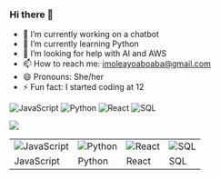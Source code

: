 ### Hi there 👋


- 🔭 I’m currently working on a chatbot 
- 🌱 I’m currently learning Python
- 🤔 I’m looking for help with AI and AWS
- 📫 How to reach me: imoleayoaboaba@gmail.com
- 😄 Pronouns: She/her
- ⚡ Fun fact: I started coding at 12

<!-- JavaScript image -->
<img src="https://cdn.iconscout.com/icon/free/png-256/javascript-2752148-2284965.png" alt="JavaScript">

<!-- Python image -->
<img src="https://cdn.iconscout.com/icon/free/png-256/python-3521655-2945099.png" alt="Python">

<!-- React image -->
<img src="https://cdn.iconscout.com/icon/free/png-256/react-1-282599.png" alt="React">

<!-- SQL image -->
<img src="https://www.google.com/imgres?imgurl=https%3A%2F%2Fbranditechture.agency%2Fbrand-logos%2Fwp-content%2Fuploads%2F2022%2F10%2FAzure-SQL-1024x770.png&tbnid=1CP1l6rFXV7XLM&vet=12ahUKEwj02ej-vt7-AhWNrycCHdKnAKEQMygGegUIARDfAQ..i&imgrefurl=https%3A%2F%2Fbranditechture.agency%2Fbrand-logos%2Fdownload%2Fazure-sql%2F&docid=9yzZtKW5WnbQVM&w=1024&h=770&q=sql%20image&hl=en&ved=2ahUKEwj02ej-vt7-AhWNrycCHdKnAKEQMygGegUIARDfAQ" alt="SQL">


<a href="https://www.linkedin.com/in/ayomid-aboaba/"> <img src="images/linkedin.png" width=”30px”></a>
 <table>
  <tr>
    <td><img src="https://link-to-javascript-image.jpg" alt="JavaScript"></td>
    <td><img src="https://link-to-python-image.jpg" alt="Python"></td>
    <td><img src="https://link-to-react-image.jpg" alt="React"></td>
    <td><img src="(https://user-images.githubusercontent.com/77014218/236502403-8ea8cba5-f914-46af-b531-f325452a1eb6.png)" alt="SQL"></td>
  </tr>
  <tr>
    <td>JavaScript</td>
    <td>Python</td>
    <td>React</td>
    <td>SQL</td>
  </tr>
</table>
                                                    
